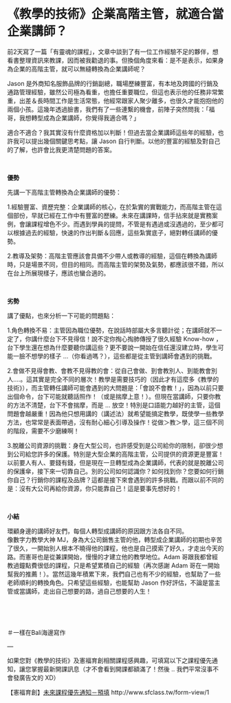 # 《教學的技術》企業高階主管，就適合當企業講師？ 

<p>前2天寫了一篇「有靈魂的課程」，文章中談到了有一位工作經驗不足的夥伴，想看書整理資訊來教課，因而被我勸退的事。但換個角度來看：是不是表示，如果身為企業的高階主管，就可以無縫轉換為企業講師呢？</p>
<p>Jason 是外商知名服飾品牌的行銷副總，職場歷練豐富，有本地及跨國的行銷及通路管理經驗，雖然公司極為看重，也擔任重要職位，但這也表示他的任務非常繁重，出差＆長時間工作是生活常態，他經常跟家人聚少離多，也很久才能抱抱他的兩個小孩。這幾年透過臉書，我們有了一些連繫的機會，前陣子突然問我：「福哥，我想轉型成為企業講師，你覺得我適合嗎？」</p>
<p>適合不適合？我其實沒有什麼資格加以判斷！但過去當企業講師這些年的經驗，也許我可以提出幾個關鍵思考點，讓 Jason 自行判斷。以他的豐富的經驗及對自己的了解，也許會比我更清楚問題的答案。</p>
<p> </p>
<p><strong>優勢</strong></p>
<p>先講一下高階主管轉換為企業講師的優勢：</p>
<p>1.經驗豐富、資歷完整：企業講師的核心，在於紮實的實戰能力，而高階主管在這個部份，早就已經在工作中有豐富的歷練。未來在講課時，信手拈來就是實務案例，會讓課程增色不少。而遇到學員的提問，不管是有遇過或沒遇過的，至少都可以根據過去的經驗，快速的作出判斷＆回應，這些紮實底子，絕對轉任講師的優勢。</p>
<p>2.教導及架勢：高階主管應該會具備不少帶人或教導的經驗，這個在轉換為講師時，只是場景不同，但目的相同。而高階主管的架勢及氣勢，都應該很不錯，所以在台上所展現樣子，應該也蠻合適的。</p>
<p> </p>
<p><strong>劣勢</strong></p>
<p>講了優點，也來分析一下可能的問題點：</p>
<p>1.角色轉換不易：主管因為職位優勢，在說話時部屬大多言聽計從；在講師就不一定了，你講什麼台下不見得信！說不定你掏心掏肺傳授了很久經驗 Know-how ，台下學生還在想為什麼要聽你講這些？更不要說一開始在信任還沒建立時，學生可能一臉不想學的樣子 …（你看過嗎？），這些都是從主管到講師會遇到的挑戰。</p>
<p>2.會做不見得會教、會教不見得教的會：從自己會做、到會教別人、到能教會別人….。這其實是完全不同的層次！教學是需要技巧的（因此才有這麼多《教學的技術》），而主管轉任講師可能會遇到的大問題是：「會說不會教！」，因為以前只要出個命令，台下可能就聽話照作！（或是揣摩上意！）。但現在當講師，只要你教的方法不清楚，台下不會揣摩，而是 … 放空！特別是口語能力越好的主管，這個問題會越嚴重！因為他只想用講的（講述法）就希望能搞定教學，既使學一些教學方法，也常常是表面帶過，沒有耐心細心引導及操作！從做＞教＞學，這三個不同的階段，需要不少磨練啊！</p>
<p>3.脫離公司資源的挑戰：身在大型公司，也許感受到是公司給你的限制，卻很少想到公司給您許多的保護。特別是大型企業的高階主管，公司提供的資源更是豐富！以前要人有人、要錢有錢，但是現在一旦轉型成為企業講師，代表的就是脫離公司的保護傘，接下來一切靠自己。別的公司如何認識你？如何找到你？您要如何行銷你自己？行銷你的課程及品牌？這都是接下來會遇到的許多挑戰。而跟以前不同的是：沒有大公司再給你資源，你只能靠自己！這是要事先想好的！</p>
<p> </p>
<p><strong>小結</strong></p>
<p>環顧身邊的講師好友們，每個人轉型成講師的原因跟方法各自不同。<br/>
像數字力教學大神 MJ，身為大公司銷售主管的他，轉型成企業講師的初期也辛苦了很久，一開始別人根本不曉得他的課程，他也是自己摸索了好久，才走出今天的路。而憲哥也是從兼課開始，慢慢的才建立他的教學地位。Adam 哥跟我都曾經教過鐘點費很低的課程，只是希望累積自己的經驗（再次感謝 Adam 哥在一開始幫我的推薦！）。當然這幾年積累下來，我們自己也有不少的經驗，也幫助了一些老師順利的轉換角色。只希望這些經驗，也能幫助 Jason 作好評估，不論是當主管或當講師，走出自己想要的路，過自己想要的人生！</p>
<p> </p>
<p> </p>
<p>＃一樣在Bali海邊寫作</p>
<p>—</p>
<p>如果您對《教學的技術》及憲福育創相關課程感興趣，可填寫以下之課程優先通知，讓您掌握最新開課訊息（才不會看到開課都額滿了！然後 .. 我們平常沒事不會發廣告文的 XD）</p>
<p>【憲福育創】<a href="http://www.sfclass.tw/form-view/1">未來課程優先通知－預填</a> http://www.sfclass.tw/form-view/1</p>